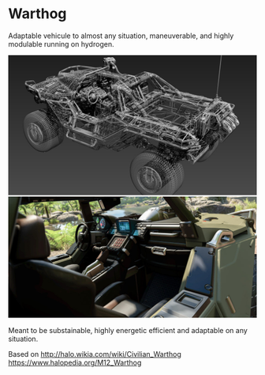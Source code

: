 # Warthog

Adaptable vehicule to almost any situation, maneuverable, and highly modulable running on hydrogen.

![](https://github.com/AMG-Transport-Dynamics/warthog/blob/master/3D%20model/pictures/warthog_rig.jpg?raw=true)
![](https://github.com/AMG-Transport-Dynamics/warthog/blob/master/images/warthog-interior.jpg?raw=true)

Meant to be substainable, highly energetic efficient and adaptable on any situation.

Based on http://halo.wikia.com/wiki/Civilian_Warthog https://www.halopedia.org/M12_Warthog
